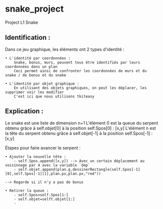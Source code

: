 # snake_project
Project L1 Snake

## Identification :
Dans ce jeu graphique, les éléments ont 2 types d'identité :

    • L'identité par coordonnées :
        Snake, bonus, murs, peuvent tous être identifiés par leurs coordonnées dans un plan 
        Ceci permet ainsi de confronter les coordonnées de murs et du snake / de bonus et du snake

    • L'identité par objet graphique :
        En utilisant des objets graphiques, on peut les déplacer, les supprimer voir les modifier 
        C'est ici que nous utilisons tkiteasy




## Explication : 
Le snake est une liste de dimension n+1
L'élément 0 est la queue du serpent obtenu grâce à self.objet[0] à la position self.Spos[0] : [x,y]
L'élément n est la tête du serpent obtenu grâce à self.objet[-1] à la position self.Spos[-1] : [x,y]

Étapes pour faire avancer le serpent : 
    
    • Ajouter la nouvelle tête :
        - self.Spos.append([x,y]) --> Avec un certain déplacement au voisinnage par 4 avec la variable `dep`
        - self.objet.append(plan.g.dessinerRectangle(self.Spos[-1][0],self.Spos[-1][1],plan.px,plan.px,"red"))   
    
    --> Regarde si il n'y a pas de bonus 

    • Retirer la queue : 
        - self.Spos=self.Spos[1:]
        - self.objet=selft.objet[1:]
        - 
        
